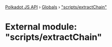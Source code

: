 [Polkadot JS API](../README.md) › [Globals](../globals.md) › ["scripts/extractChain"](_scripts_extractchain_.md)

# External module: "scripts/extractChain"



